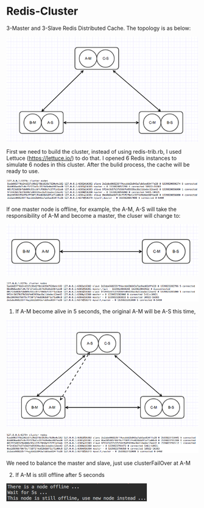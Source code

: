 # Redis-Cluster

3-Master and 3-Slave Redis Distributed Cache. The topology is as below:

![](https://github.com/xxu10/Redis-Cluster/blob/master/images/Screen%20Shot%202018-10-18%20at%206.09.34%20PM.png)

First we need to build the cluster, instead of using redis-trib.rb, I used Lettuce (https://lettuce.io/) to do that. I opened 6 Redis instances to simulate 6 nodes in this cluster. After the bulid process, the cache will be ready to use.

![](https://github.com/xxu10/Redis-Cluster/blob/master/images/Screen%20Shot%202018-10-17%20at%208.31.45%20PM.png)

If one master node is offline, for example, the A-M, A-S will take the responsibility of A-M and become a master,
the cluser will change to:

![](https://github.com/xxu10/Redis-Cluster/blob/master/images/Screen%20Shot%202018-10-18%20at%206.31.43%20PM.png)

![](https://github.com/xxu10/Redis-Cluster/blob/master/images/Screen%20Shot%202018-10-17%20at%208.41.57%20PM.png)

1. If A-M become alive in 5 seconds, the original A-M will be A-S this time,

![](https://github.com/xxu10/Redis-Cluster/blob/master/images/Screen%20Shot%202018-10-18%20at%206.39.36%20PM.png)

![](https://github.com/xxu10/Redis-Cluster/blob/master/images/Screen%20Shot%202018-10-17%20at%208.50.03%20PM.png)

We need to balance the master and slave, just use clusterFailOver at A-M

2. If A-M is still offline after 5 seconds

![](https://github.com/xxu10/Redis-Cluster/blob/master/images/Screen%20Shot%202018-10-17%20at%208.42.08%20PM.png)




